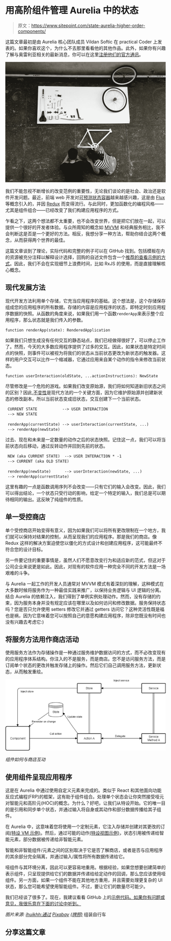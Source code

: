 # 用高阶组件管理 Aurelia 中的状态

> 原文：<https://www.sitepoint.com/state-aurelia-higher-order-components/>

这篇文章最初是由 Aurelia 核心团队成员 Vildan Softic 在 practical Coder 上发表的。如果你喜欢这个，为什么不去那里看看他的其他作品。此外，如果你有兴趣了解与奥雷利亚相关的最新消息，你可以在这里[注册他们的官方通讯](http://bluespire.us5.list-manage1.com/subscribe?u=a04965e8575a4982c87caaa12&id=11ccaca293)。

![Assembling a bicycle](img/ded656d8afdee88d03fedf8a9a375dfe.png)

我们不能忽视不断增长的改变范例的重要性，无论我们谈论的是社会、政治还是软件开发问题。最近，前端 web 开发对[可预测状态容器](https://hashnode.com/post/how-do-you-explain-the-term-predictable-state-container-in-simple-words-ciizdac5300wege53dogz8aqk/answer/ciizmyxy300yaeb53599h31al)越来越感兴趣，这是由 [Flux](https://facebook.github.io/flux/) 等概念引入的，并因 [Redux](http://redux.js.org/) 而变得流行。与此同时，更加函数化的编程风格——尤其是组件组合——已经改变了我们构建应用程序的方式。

乍看之下，这两个想法都不太重要，也不会改变世界，但是把它们放在一起，可以提供一个很好的开发者体验。与众所周知的概念如 [MVVM](https://en.wikipedia.org/wiki/Model%E2%80%93view%E2%80%93viewmodel) 和经典服务相比，我不会判断这是否是一个更好的方法。相反，我想分享一种方法，帮助你结合这两个概念，从而获得两个世界的最佳。

这篇文章谈到了理论，实际代码和完整的例子可以在 GitHub 找到。包括模板在内的资源被充分注释以解释设计选择，回购的自述文件包含一个[推荐的查看示例的方式](https://github.com/zewa666/aurelia-hoc-store#recommended-way-to-review-the-example)。因此，我们不会在实现细节上浪费时间，比如 RxJS 的使用，而是直接理解核心概念。

## 现代发展方法

现代开发方法利用单个存储，它充当应用程序的基础。这个想法是，这个存储保存组成您的应用程序的所有数据。存储的内容是应用程序的状态，即特定时刻应用程序数据的快照。从函数的角度来说，如果我们用一个函数`renderApp`来表示整个应用程序，那么状态就是我们传入的参数。

```
function renderApp(state): RenderedApplication 
```

如果我们只想生成没有任何交互的静态站点，我们已经做得很好了，可以停止工作了。然而，今天的大多数应用程序提供了过多的交互。因此，如果状态是特定时间点的快照，则事件可以被视为将我们的状态从当前状态更改为新状态的触发器。这样的用户交互可以比作一个缩减器，它通过应用来自某个动作的指令来修改当前状态。

```
function userInteraction(oldState, ...actionInstructions): NewState 
```

尽管修改是一个危险的游戏。如果我们改变原始源，我们将如何知道新旧状态之间的区别？因此,[不变性](https://www.sitepoint.com/immutability-javascript/)是现代方法的一个关键方面，因为它维护原始源并创建新状态的修改副本。所以当前状态变成旧状态，交互创建下一个当前状态。

```
 CURRENT STATE           --> USER INTERACTION                  
 --> NEW STATE 

 renderApp(currentState) --> userInteraction(currentState, ...)
 --> renderApp(newState) 
```

过去、现在和未来是一定数量的动作之后的状态快照。记住这一点，我们可以将当前状态向后移动，通过反转动作并回到先前的状态。

```
 NEW (aka CURRENT STATE)  --> USER INTERACTION * -1         
 --> CURRENT (aka OLD STATE)

 renderApp(newState)      --> userInteraction(newState, ...)
 --> renderApp(currentState) 
```

这里有趣的一点是函数调用序列不会改变——只有它们的输入会改变。因此，我们可以得出结论，一个状态只受行动的影响，给定一个特定的输入，我们总是可以期待相同的输出。这反映了纯组件的性质。

## 单一受控商店

单个受控商店开始变得有意义，因为如果我们可以将所有更改限制在一个地方，我们就可以保持对结果的控制，从而呈现我们的应用程序。那是我们的商店。像 Redux 这样的解决方案迫使您以僵化的方式设计和创建应用程序，这可能最终不符合您的设计目标。

另一件要记住的重要事情是，虽然人们不愿意改变行为和适应新的范式，但这对于公司企业来说更是如此。因此，对现有的软件应用一种完全不同的开发方法是一场艰难的斗争。

与 Aurelia 一起工作的开发人员通常对 MVVM 模式有着深刻的理解，这种模式在大多数时候将服务作为一种最佳实践来推广，以保持业务逻辑与 UI 逻辑的分离。结合 Aurelia 的依赖注入，我们得到了单例实例处理动作。然而，没有存储的约束，因为服务本身并没有规定应该在哪里以及如何访问和修改数据。服务保持状态吗？您是否只允许使用 setters 修改它并通过 getters 访问它？这种灵活性既是福也是祸，因为它意味着您可以按照自己的意愿构建应用程序，除非您既没有时间也没有兴趣去考虑它:)

## 将服务方法用作商店活动

使用服务方法作为存储操作是一种通过服务维护数据访问的方式，而不必改变现有的应用程序体系结构。你注入的不是服务，而是商店。您不是访问服务方法，而是订阅单个状态的更改并触发存储上的操作。然后它们自己调用服务方法，更新状态，从而触发重绘。

![Process of how components interact with the store](img/c3fdc03c001396ff163e5e9cc7208895.png)

*组件如何与商店互动*

## 使用组件呈现应用程序

这是在 Aurelia 中通过使用自定义元素来完成的。类似于 React 和其他面向功能反应式编程(FRP)的框架，这有助于组件组合。处理单个状态会让你突然接受哑元对智能元和高阶元(HOC)的概念。为什么？好吧，让我们从特设开始。它的唯一目的是引用和同步单个状态，并通过输入将自身或其动作和部分数据传播给其子组件。

在 Aurelia 中，这意味着您将使用一个定制元素，它注入存储并创建对其更改的订阅[(特设 VM 示例)](https://github.com/zewa666/aurelia-hoc-store/blob/master/src/developer/developer-overview.ts)。然后，通过可能的动作[(特设视图示例)](https://github.com/zewa666/aurelia-hoc-store/blob/master/src/developer/developer-overview.html)，状态引用被传递给智能元素，部分数据被传递给非智能元素。

智能和非智能组件/元素之间的区别取决于它是否了解商店，或者是否与应用程序的其余部分完全隔离，并通过输入/属性将所有数据传递给它。

哑组件与其环境分离，因此可以更容易地重用。根据经验，如果您想要创建简单的表示组件，只呈现提供给它们的数据并传递给给定动作的回调，那么您应该使用哑组件。另一方面，如果一个组件不能在其他地方重用，并且需要处理更复杂的 UI 状态，那么您可能希望使用智能组件。不过，要让它们的数量尽可能少。

我们已经谈了很多了。现在，我建议看看 GitHub 上的[示例代码。如果你有问题或意见，我很乐意在下面的讨论中听到。](https://github.com/zewa666/aurelia-hoc-store)

*图片来源: [ihuikhh:通过](https://pixabay.com/photo-1727903/) [Pixabay](https://pixabay.com) [(牌照)](https://creativecommons.org/publicdomain/zero/1.0/deed.de)* 组装自行车

## 分享这篇文章